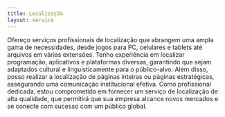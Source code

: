 ```yaml
---
title: Localização
layout: service
---
```


Ofereço serviços profissionais de localização que abrangem uma ampla gama de necessidades, desde jogos para PC, celulares e tablets até arquivos em várias extensões. Tenho experiência em localizar programação, aplicativos e plataformas diversas, garantindo que sejam adaptados cultural e linguisticamente para o público-alvo. Além disso, posso realizar a localização de páginas inteiras ou páginas estratégicas, assegurando uma comunicação institucional efetiva. Como profissional dedicada, estou comprometida em fornecer um serviço de localização de alta qualidade, que permitirá que sua empresa alcance novos mercados e se conecte com sucesso com um público global.
